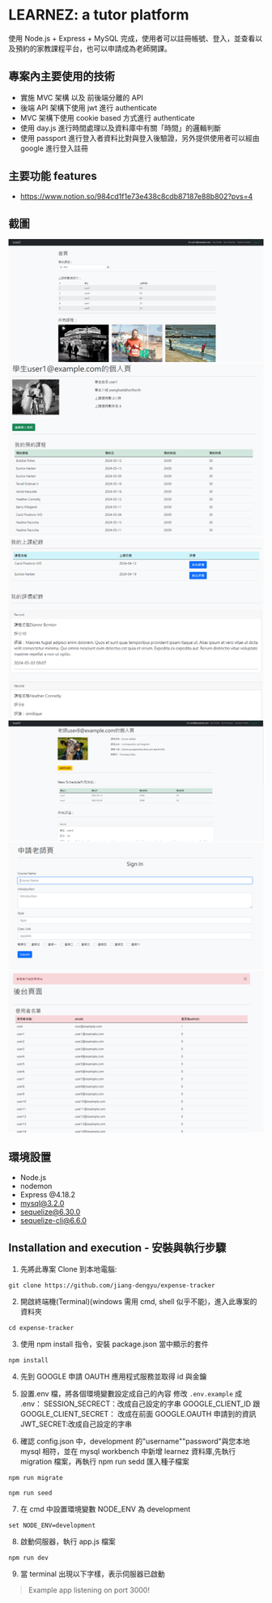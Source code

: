 # LEARNEZ: a tutor platform

使用 Node.js + Express + MySQL 完成，使用者可以註冊帳號、登入，並查看以及預約的家教課程平台，也可以申請成為老師開課。

## 專案內主要使用的技術

- 實施 MVC 架構 以及 前後端分離的 API
- 後端 API 架構下使用 jwt 進行 authenticate
- MVC 架構下使用 cookie based 方式進行 authenticate
- 使用 day.js 進行時間處理以及資料庫中有關「時間」的邏輯判斷
- 使用 passport 進行登入者資料比對與登入後驗證，另外提供使用者可以經由 google 進行登入註冊

## 主要功能 features

- https://www.notion.so/984cd1f1e73e438c8cdb87187e88b802?pvs=4

## 截圖

![image](https://github.com/jiang-dengyu/tutor-plateform/blob/main/screenshot/%E8%9E%A2%E5%B9%95%E6%93%B7%E5%8F%96%E7%95%AB%E9%9D%A2%202024-05-10%20145534.png)
![image](https://github.com/jiang-dengyu/tutor-plateform/blob/main/screenshot/%E8%9E%A2%E5%B9%95%E6%93%B7%E5%8F%96%E7%95%AB%E9%9D%A2%202024-05-10%20145754.png)
![image](https://github.com/jiang-dengyu/tutor-plateform/blob/main/screenshot/%E8%9E%A2%E5%B9%95%E6%93%B7%E5%8F%96%E7%95%AB%E9%9D%A2%202024-05-10%20145804.png)
![image](https://github.com/jiang-dengyu/tutor-plateform/blob/main/screenshot/%E8%9E%A2%E5%B9%95%E6%93%B7%E5%8F%96%E7%95%AB%E9%9D%A2%202024-05-10%20145840.png)
![image](https://github.com/jiang-dengyu/tutor-plateform/blob/main/screenshot/%E8%9E%A2%E5%B9%95%E6%93%B7%E5%8F%96%E7%95%AB%E9%9D%A2%202024-05-10%20145812.png)
![image](https://github.com/jiang-dengyu/tutor-plateform/blob/main/screenshot/%E8%9E%A2%E5%B9%95%E6%93%B7%E5%8F%96%E7%95%AB%E9%9D%A2%202024-05-10%20145852.png)

## 環境設置

- Node.js
- nodemon
- Express @4.18.2
- mysql@3.2.0
- sequelize@6.30.0
- sequelize-cli@6.6.0

## Installation and execution - 安裝與執行步驟

1. 先將此專案 Clone 到本地電腦:

```
git clone https://github.com/jiang-dengyu/expense-tracker
```

2. 開啟終端機(Terminal)(windows 需用 cmd, shell 似乎不能)，進入此專案的資料夾

```
cd expense-tracker
```

3. 使用 npm install 指令，安裝 package.json 當中顯示的套件

```
npm install
```

4. 先到 GOOGLE 申請 OAUTH 應用程式服務並取得 id 與金鑰

5. 設置.env 檔，將各個環境變數設定成自己的內容
   修改 `.env.example` 成 .env：
   SESSION_SECRECT：改成自己設定的字串
   GOOGLE_CLIENT_ID 跟 GOOGLE_CLIENT_SECRET： 改成在前面 GOOGLE.OAUTH 申請到的資訊
   JWT_SECRET:改成自己設定的字串

6. 確認 config.json 中，development 的"username""password"與您本地 mysql 相符，並在 mysql workbench 中新增 learnez 資料庫,先執行 migration 檔案，再執行 npm run sedd 匯入種子檔案

```
npm run migrate
```

```
npm run seed
```

7. 在 cmd 中設置環境變數 NODE_ENV 為 development

```
set NODE_ENV=development
```

8. 啟動伺服器，執行 app.js 檔案

```
npm run dev
```

9. 當 terminal 出現以下字樣，表示伺服器已啟動

> Example app listening on port 3000!
